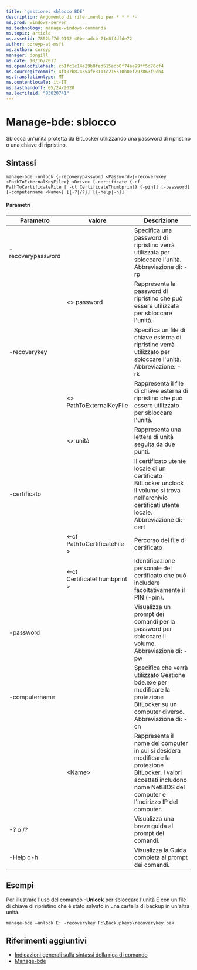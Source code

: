 ```yaml
---
title: 'gestione: sblocco BDE'
description: Argomento di riferimento per * * * *-
ms.prod: windows-server
ms.technology: manage-windows-commands
ms.topic: article
ms.assetid: 7852bf7d-9102-40be-adcb-71e8f4dfde72
author: coreyp-at-msft
ms.author: coreyp
manager: dongill
ms.date: 10/16/2017
ms.openlocfilehash: cb1fc1c14a29b8fed515adb0f74ae99ff5d76cf4
ms.sourcegitcommit: 4f407b82435afe3111c215510b0ef797863f9cb4
ms.translationtype: MT
ms.contentlocale: it-IT
ms.lasthandoff: 05/24/2020
ms.locfileid: "83820741"
---
```

# <a name="manage-bde-unlock"></a>Manage-bde: sblocco



Sblocca un'unità protetta da BitLocker utilizzando una password di ripristino o una chiave di ripristino.

## <a name="syntax"></a>Sintassi

```
manage-bde -unlock {-recoverypassword <Password>|-recoverykey <PathToExternalKeyFile>} <Drive> [-certificate {-cf PathToCertificateFile | -ct CertificateThumbprint} {-pin}] [-password] [-computername <Name>] [{-?|/?}] [{-help|-h}]
```

#### <a name="parameters"></a>Parametri

|Parametro|valore|Descrizione|
|---------|-----|-----------|
|-recoverypassword||Specifica una password di ripristino verrà utilizzata per sbloccare l'unità. Abbreviazione di: - rp|
||\<> password|Rappresenta la password di ripristino che può essere utilizzata per sbloccare l'unità.|
|-recoverykey||Specifica un file di chiave esterna di ripristino verrà utilizzato per sbloccare l'unità. Abbreviazione: - rk|
||\<> PathToExternalKeyFile|Rappresenta il file di chiave esterna di ripristino che può essere utilizzato per sbloccare l'unità.|
||\<> unità|Rappresenta una lettera di unità seguita da due punti.|
|-certificato||Il certificato utente locale di un certificato BitLocker unclock il volume si trova nell'archivio certificati utente locale. Abbreviazione di:-cert|
||<-cf PathToCertificateFile >|Percorso del file di certificato|
||<-ct CertificateThumbprint >|Identificazione personale del certificato che può includere facoltativamente il PIN (-pin).|
|-password||Visualizza un prompt dei comandi per la password per sbloccare il volume. Abbreviazione di: - pw|
|-computername||Specifica che verrà utilizzato Gestione bde.exe per modificare la protezione BitLocker su un computer diverso. Abbreviazione di: - cn|
||\<Name>|Rappresenta il nome del computer in cui si desidera modificare la protezione BitLocker. I valori accettati includono nome NetBIOS del computer e l'indirizzo IP del computer.|
|-? o /?||Visualizza una breve guida al prompt dei comandi.|
|-Help o-h||Visualizza la Guida completa al prompt dei comandi.|

## <a name="examples"></a>Esempi

Per illustrare l'uso del comando **-Unlock** per sbloccare l'unità E con un file di chiave di ripristino che è stato salvato in una cartella di backup in un'altra unità.
```
manage-bde –unlock E: -recoverykey F:\Backupkeys\recoverykey.bek
```

## <a name="additional-references"></a>Riferimenti aggiuntivi

- [Indicazioni generali sulla sintassi della riga di comando](command-line-syntax-key.md)
-   [Manage-bde](manage-bde.md)